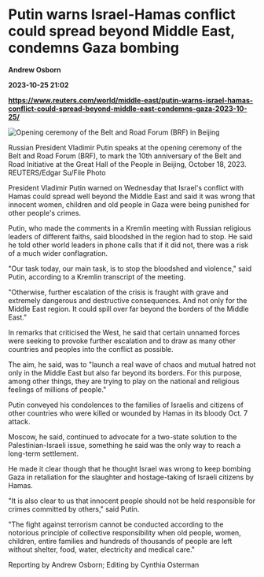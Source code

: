 # Putin warns Israel-Hamas conflict could spread beyond Middle East, condemns Gaza bombing
**Andrew Osborn**

**2023-10-25 21:02**

**https://www.reuters.com/world/middle-east/putin-warns-israel-hamas-conflict-could-spread-beyond-middle-east-condemns-gaza-2023-10-25/**

![Opening ceremony of the Belt and Road Forum (BRF) in Beijing](https://www.reuters.com/resizer/DwGa3XDWyr9j17aR_hUgTq0g0w0=/1920x0/filters:quality(80)/cloudfront-us-east-2.images.arcpublishing.com/reuters/6DBSLOTA6RJ6ZEFSJPYD2BDCWM.jpg)

Russian President Vladimir Putin speaks at the opening ceremony of the Belt and Road Forum (BRF), to mark the 10th anniversary of the Belt and Road Initiative at the Great Hall of the People in Beijing, October 18, 2023. REUTERS/Edgar Su/File Photo

President Vladimir Putin warned on Wednesday that Israel's conflict with Hamas could spread well beyond the Middle East and said it was wrong that innocent women, children and old people in Gaza were being punished for other people's crimes.

Putin, who made the comments in a Kremlin meeting with Russian religious leaders of different faiths, said bloodshed in the region had to stop. He said he told other world leaders in phone calls that if it did not, there was a risk of a much wider conflagration.

"Our task today, our main task, is to stop the bloodshed and violence," said Putin, according to a Kremlin transcript of the meeting.

"Otherwise, further escalation of the crisis is fraught with grave and extremely dangerous and destructive consequences. And not only for the Middle East region. It could spill over far beyond the borders of the Middle East."

In remarks that criticised the West, he said that certain unnamed forces were seeking to provoke further escalation and to draw as many other countries and peoples into the conflict as possible.

The aim, he said, was to "launch a real wave of chaos and mutual hatred not only in the Middle East but also far beyond its borders. For this purpose, among other things, they are trying to play on the national and religious feelings of millions of people."

Putin conveyed his condolences to the families of Israelis and citizens of other countries who were killed or wounded by Hamas in its bloody Oct. 7 attack.

Moscow, he said, continued to advocate for a two-state solution to the Palestinian-Israeli issue, something he said was the only way to reach a long-term settlement.

He made it clear though that he thought Israel was wrong to keep bombing Gaza in retaliation for the slaughter and hostage-taking of Israeli citizens by Hamas.

"It is also clear to us that innocent people should not be held responsible for crimes committed by others," said Putin.

"The fight against terrorism cannot be conducted according to the notorious principle of collective responsibility when old people, women, children, entire families and hundreds of thousands of people are left without shelter, food, water, electricity and medical care."

Reporting by Andrew Osborn; Editing by Cynthia Osterman